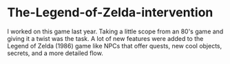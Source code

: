 # The-Legend-of-Zelda-intervention
 I worked on this game last year. Taking a little scope from an 80's game and giving it a twist was the task. A lot of new features were added to the Legend of Zelda (1986) game like NPCs that offer quests, new cool objects, secrets, and a more detailed flow.
